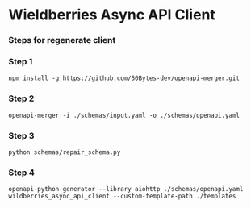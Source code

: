 # Wieldberries Async API Client

### Steps for regenerate client

### Step 1
```shell
npm install -g https://github.com/50Bytes-dev/openapi-merger.git
```

### Step 2
```shell
openapi-merger -i ./schemas/input.yaml -o ./schemas/openapi.yaml
```

### Step 3
```shell
python schemas/repair_schema.py
```

### Step 4
```shell
openapi-python-generator --library aiohttp ./schemas/openapi.yaml wildberries_async_api_client --custom-template-path ./templates
```